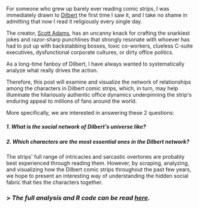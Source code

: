 For someone who grew up barely ever reading comic strips, I was immediately drawn to [Dilbert](https://en.wikipedia.org/wiki/Dilbert) the first time I saw it, and I take no shame in admitting that now I read it religiously every single day. 

The creator, [Scott Adams](https://en.wikipedia.org/wiki/Scott_Adams), has an uncanny knack for crafting the snarkiest jokes and razor-sharp punchlines that strongly resonate with whoever has had to put up with backstabbing bosses, toxic co-workers, clueless C-suite executives, dysfunctional corporate cultures, or dirty office politics.

As a long-time fanboy of Dilbert, I have always wanted to systematically analyze what really drives the action.

Therefore, this post will examine and visualize the network of relationships among the characters in Dilbert comic strips, which, in turn, may help illuminate the hilariously authentic office dynamics underpinning the strip's enduring appeal to millions of fans around the world.

More specifically, we are interested in answering these 2 questions:

##### 1. ***What is the social network of Dilbert's universe like?***

##### 2. ***Which characters are the most essential ones in the Dilbert network?***

The strips' full range of intricacies and sarcastic overtones are probably best experienced through reading them. However, by scraping, analyzing, and visualizing how the Dilbert comic strips throughout the past few years, we hope to present an interesting way of understanding the hidden social fabric that ties the characters together.

### > *The full analysis and R code can be read [here](roywangtw.github.io/files/2018-05-30-A-Network-Analysis-of-Dilbert's-Universe.nb.html).*
